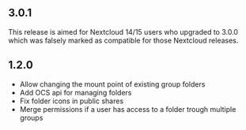 ## 3.0.1

This release is aimed for Nextcloud 14/15 users who upgraded to 3.0.0 which was
falsely marked as compatible for those Nextcloud releases.

## 1.2.0

 - Allow changing the mount point of existing group folders
 - Add OCS api for managing folders
 - Fix folder icons in public shares
 - Merge permissions if a user has access to a folder trough multiple groups

